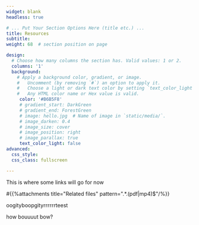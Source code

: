 ```yaml
---
widget: blank
headless: true

# ... Put Your Section Options Here (title etc.) ...
title: Resources
subtitle:
weight: 68  # section position on page

design:
  # Choose how many columns the section has. Valid values: 1 or 2.
  columns: '1'
  background:
    # Apply a background color, gradient, or image.
    #   Uncomment (by removing `#`) an option to apply it.
    #   Choose a light or dark text color by setting `text_color_light`.
    #   Any HTML color name or Hex value is valid.
     color: '#B6B5F8'
     # gradient_start: DarkGreen
     # gradient_end: ForestGreen
     # image: hello.jpg  # Name of image in `static/media/`.
     # image_darken: 0.4
     # image_size: cover
     # image_position: right
     # image_parallax: true
     text_color_light: false
advanced:
  css_style:
  css_class: fullscreen

---
```

This is where some links will go for now

#{{%attachments title="Related files" pattern=".*\.(pdf|mp4)$"/%}}

oogityboopgityrrrrrrteest

how bouuuut bow?
